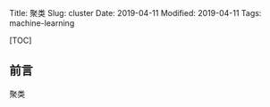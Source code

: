 Title: 聚类
Slug: cluster
Date: 2019-04-11
Modified: 2019-04-11
Tags: machine-learning

[TOC]

## 前言

聚类